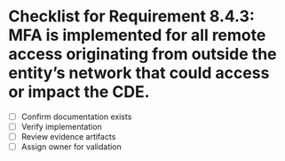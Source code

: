 # Checklist for Requirement 8.4.3: MFA is implemented for all remote access originating from outside the entity’s network that could access or impact the CDE.

- [ ] Confirm documentation exists
- [ ] Verify implementation
- [ ] Review evidence artifacts
- [ ] Assign owner for validation
